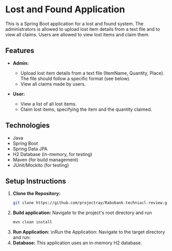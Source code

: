 # Lost and Found Application

This is a Spring Boot application for a lost and found system.  The administrators is allowed to upload lost item details from a text file and to view all claims. Users are allowed to view lost items and claim them.

## Features

* **Admin:**
    * Upload lost item details from a text file (ItemName, Quantity, Place).  The file should follow a specific format (see below).
    * View all claims made by users.

* **User:**
    * View a list of all lost items.
    * Claim lost items, specifying the item and the quantity claimed.

## Technologies

* Java
* Spring Boot
* Spring Data JPA
* H2 Database (in-memory, for testing)
* Maven (for build management)
* JUnit/Mockito (for testing)

## Setup Instructions

1. **Clone the Repository:**
   ```bash
   git clone https://github.com/projectray/Rabobank-techniacl-review.git
2. **Build application:**
   Navigate to the project's root directory and run
   ```bash
   mvn clean install
4. **Run Application:** \nRun the Application:
Navigate to the target directory and run:
5. **Database:** This application uses an in-memory H2 database.
   

